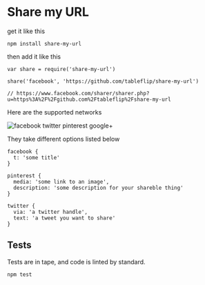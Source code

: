 # Share my URL

get it like this

`npm install share-my-url`

then add it like this

```
var share = require('share-my-url')

share('facebook', 'https://github.com/tableflip/share-my-url')

// https://www.facebook.com/sharer/sharer.php?u=https%3A%2F%2Fgithub.com%2Ftableflip%2Fshare-my-url
```
Here are the supported networks

![facebook twitter pinterest google+](https://cloud.githubusercontent.com/assets/4499581/8482024/b8f568da-20de-11e5-8c24-2531e7c6ee4f.jpg)

They take different options listed below
```
facebook {
  t: 'some title'
}

pinterest {
  media: 'some link to an image',
  description: 'some description for your shareble thing'
}

twitter {
  via: 'a twitter handle',
  text: 'a tweet you want to share'
}
```
## Tests

Tests are in tape, and code is linted by standard.

```
npm test
```
